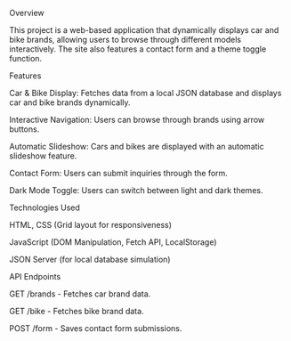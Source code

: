 Overview

This project is a web-based application that dynamically displays car and bike brands, allowing users to browse through different models interactively. The site also features a contact form and a theme toggle function.

Features

Car & Bike Display: Fetches data from a local JSON database and displays car and bike brands dynamically.

Interactive Navigation: Users can browse through brands using arrow buttons.

Automatic Slideshow: Cars and bikes are displayed with an automatic slideshow feature.

Contact Form: Users can submit inquiries through the form.

Dark Mode Toggle: Users can switch between light and dark themes.

Technologies Used

HTML, CSS (Grid layout for responsiveness)

JavaScript (DOM Manipulation, Fetch API, LocalStorage)

JSON Server (for local database simulation)

API Endpoints

GET /brands - Fetches car brand data.

GET /bike - Fetches bike brand data.

POST /form - Saves contact form submissions.
